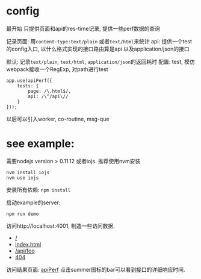 # config

最开始 只提供页面和api的res-time记录, 提供一些perf数据的查询

记录页面: 用`content-type:text/plain` 或者`text/html`来统计
api: 提供一个test的config入口, 以什么格式实现的接口路由算是api
以及application/json的接口

默认: 记录`text/plain`, `text/html`, `application/json`的返回耗时
配置: test, 模仿webpack接收一个RegExp, 对path进行test
    
    app.use(apiPerf({
        tests: {
            page: /\.html$/,
            api: /\^/api\//
        } 
    }));



以后可以引入worker, co-routine, msg-que


# see example:

需要nodejs version > 0.11.12 或者iojs. 推荐使用nvm安装

    nvm install iojs
    nvm use iojs
    
安装所有依赖: `npm install`

启动example的server:
    
    npm run demo

访问http://localhost:4001, 制造一些访问数据.

* [/](http://localhost:4001)
* [index.html](http://localhost:4001/index.html)
* [/api/foo](http://localhost:4001/api/foo)
* [404](http://localhost:4001/xxxxxx)

访问结果页面: [apiPerf](http://localhost:4001/api-perf)
点击summer图标的bar可以看到接口的详细响应时间.
